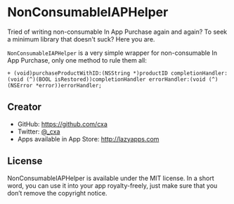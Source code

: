 # NonConsumableIAPHelper

Tried of writing non-consumable In App Purchase again and again? To seek a minimum library that doesn't suck? Here you are.

`NonConsumableIAPHelper` is a very simple wrapper for non-consumable In App Purchase, only one method to rule them all:

	+ (void)purchaseProductWithID:(NSString *)productID completionHandler:(void (^)(BOOL isRestored))completionHandler errorHandler:(void (^)(NSError *error))errorHandler;


## Creator

* GitHub: <https://github.com/cxa>
* Twitter: [@_cxa](https://twitter.com/_cxa)
* Apps available in App Store: <http://lazyapps.com>

## License

NonConsumableIAPHelper is available under the MIT license. In a short word, you can use it into your app royalty-freely, just make sure that you don’t remove the copyright notice.